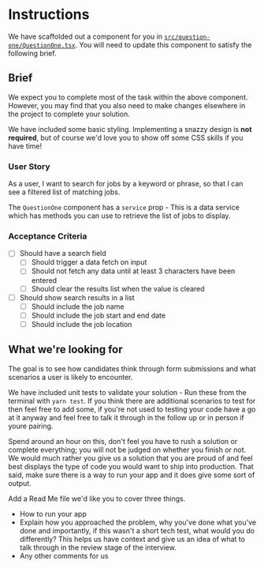# Instructions

We have scaffolded out a component for you in [`src/question-one/QuestionOne.tsx`](./question-one/QuestionOne.tsx). You will need to update this component to satisfy the following brief.

## Brief

We expect you to complete most of the task within the above component. However, you may find that you also need to make changes elsewhere in the project to complete your solution.

We have included some basic styling. Implementing a snazzy design is **not required**, but of course we'd love you to show off some CSS skills if you have time!

### User Story

As a user, I want to search for jobs by a keyword or phrase, so that I can see a filtered list of matching jobs.

The `QuestionOne` component has a `service` prop - This is a data service which has methods you can use to retrieve the list of jobs to display.

### Acceptance Criteria

- [ ] Should have a search field
  - [ ] Should trigger a data fetch on input
  - [ ] Should not fetch any data until at least 3 characters have been entered
  - [ ] Should clear the results list when the value is cleared
- [ ] Should show search results in a list
  - [ ] Should include the job name
  - [ ] Should include the job start and end date
  - [ ] Should include the job location

## What we're looking for

The goal is to see how candidates think through form submissions and what scenarios a user is likely to encounter.

We have included unit tests to validate your solution - Run these from the terminal with `yarn test`. If you think there are additional scenarios to test for then feel free to add some, if you're not used to testing your code have a go at it anyway and feel free to talk it through in the follow up or in person if youre pairing.


Spend around an hour on this, don't feel you have to rush a solution or complete everything; you will not be judged on whether you finish or not. We would much rather you give us a solution that you are proud of and feel best displays the type of code you would want to ship into production. That said, make sure there is a way to run your app and it does give some sort of output.

Add a Read Me file we'd like you to cover three things.

* How to run your app
* Explain how you approached the problem, why you've done what you've done and importantly, if this wasn't a short tech test, what would you do differently? This helps us have context and give us an idea of what to talk through in the review stage of the interview.
* Any other comments for us
